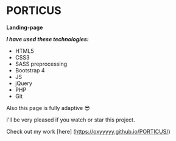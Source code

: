# PORTICUS
**Landing-page**

**_I have used these technologies:_**
- HTML5
- CSS3
- SASS preprocessing
- Bootstrap 4
- JS
- jQuery
- PHP
- Git

Also this page is fully adaptive :sunglasses:

I'll be very pleased if you watch or star this project.

Check out my work [here] (https://oxyyyyy.github.io/PORTICUS/)
